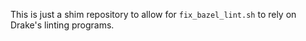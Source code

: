 This is just a shim repository to allow for `fix_bazel_lint.sh` to rely on
Drake's linting programs.

